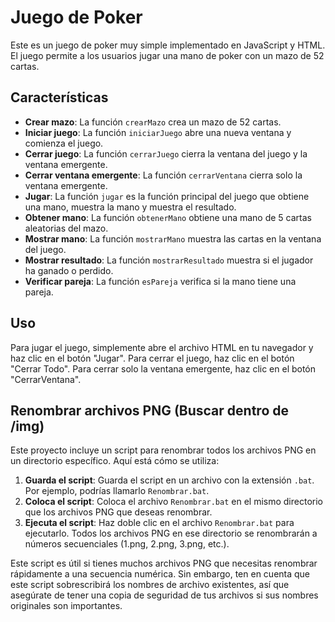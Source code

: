 # Juego de Poker

Este es un juego de poker muy simple implementado en JavaScript y HTML. El juego permite a los usuarios jugar una mano de poker con un mazo de 52 cartas.

## Características

- **Crear mazo**: La función `crearMazo` crea un mazo de 52 cartas.
- **Iniciar juego**: La función `iniciarJuego` abre una nueva ventana y comienza el juego.
- **Cerrar juego**: La función `cerrarJuego` cierra la ventana del juego y la ventana emergente.
- **Cerrar ventana emergente**: La función `cerrarVentana` cierra solo la ventana emergente.
- **Jugar**: La función `jugar` es la función principal del juego que obtiene una mano, muestra la mano y muestra el resultado.
- **Obtener mano**: La función `obtenerMano` obtiene una mano de 5 cartas aleatorias del mazo.
- **Mostrar mano**: La función `mostrarMano` muestra las cartas en la ventana del juego.
- **Mostrar resultado**: La función `mostrarResultado` muestra si el jugador ha ganado o perdido.
- **Verificar pareja**: La función `esPareja` verifica si la mano tiene una pareja.

## Uso

Para jugar el juego, simplemente abre el archivo HTML en tu navegador y haz clic en el botón "Jugar". Para cerrar el juego, haz clic en el botón "Cerrar Todo". Para cerrar solo la ventana emergente, haz clic en el botón "CerrarVentana".

## Renombrar archivos PNG (Buscar dentro de /img)

Este proyecto incluye un script para renombrar todos los archivos PNG en un directorio específico. Aquí está cómo se utiliza:

1. **Guarda el script**: Guarda el script en un archivo con la extensión `.bat`. Por ejemplo, podrías llamarlo `Renombrar.bat`.
2. **Coloca el script**: Coloca el archivo `Renombrar.bat` en el mismo directorio que los archivos PNG que deseas renombrar.
3. **Ejecuta el script**: Haz doble clic en el archivo `Renombrar.bat` para ejecutarlo. Todos los archivos PNG en ese directorio se renombrarán a números secuenciales (1.png, 2.png, 3.png, etc.).

Este script es útil si tienes muchos archivos PNG que necesitas renombrar rápidamente a una secuencia numérica. Sin embargo, ten en cuenta que este script sobrescribirá los nombres de archivo existentes, así que asegúrate de tener una copia de seguridad de tus archivos si sus nombres originales son importantes.

